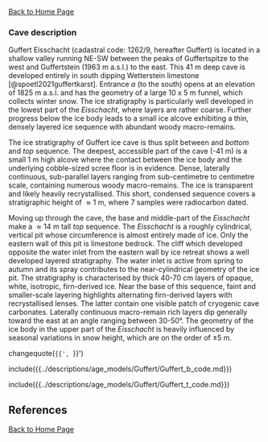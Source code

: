 [Back to Home Page](https://tr1813.github.io/ancient-ice-in-austria/descriptions/index.html)


### Cave description

Guffert Eisschacht (cadastral code: 1262/9, hereafter Guffert) is located in a shallow valley running NE-SW between the peaks of Guffertspitze to the west and Guffertstein (1963 m a.s.l.) to the east.
This 41 m deep cave is developed entirely in south dipping Wetterstein limestone [@spoetl2021guffertkarst].
Entrance *a* (to the south) opens at an elevation of 1825 m a.s.l. and has the geometry of a large 10 x 5 m funnel, which collects winter snow. 
The ice stratigraphy is particularly well developed in the lowest part of the *Eisschacht*, where layers are rather coarse. 
Further progress below the ice body leads to a small ice alcove exhibiting a thin, densely layered ice sequence with abundant woody macro-remains.

The ice stratigraphy of Guffert ice cave is thus split between and _bottom_ and _top_ sequence. 
The deepest, accessible part of the cave (-41 m) is a small $1$ m high alcove where the contact between the ice body and the underlying cobble-sized scree floor is in evidence.
Dense, laterally continuous, sub-parallel layers ranging from sub-centimetre to centimetre scale, containing numerous woody macro-remains.
The ice is transparent and likely heavily recrystallised.
This short, condensed sequence covers a stratigraphic height of $\approx 1$ m, where 7 samples were radiocarbon dated.

Moving up through the cave, the base and middle-part of the _Eisschacht_ make a $\approx 14$ m tall _top_ sequence.
The _Eisschacht_ is a roughly cylindrical, vertical pit whose circumference is almost entirely made of ice. 
Only the eastern wall of this pit is limestone bedrock.
The cliff which developed opposite the water inlet from the eastern wall by ice retreat shows a well developed layered stratigraphy. 
The water inlet is active from spring to autumn and its spray contributes to the near-cylindrical geometry of the ice pit. 
The stratigraphy is characterised by thick 40-70 cm layers of opaque, white, isotropic, firn-derived ice.
Near the base of this sequence, faint and smaller-scale layering highlights alternating firn-derived layers with recrystallised lenses.
The latter contain one visible patch of cryogenic cave carbonates. 
Laterally continuous macro-remain rich layers dip generally toward the east at an angle ranging between 30-50°. 
The geometry of the ice body in the upper part of the _Eisschacht_ is heavily influenced by seasonal variations in snow height, which are on the order of $\pm 5$ m. 


changequote(`{{', `}}')

include({{../descriptions/age_models/Guffert/Guffert_b_code.md}})

include({{../descriptions/age_models/Guffert/Guffert_t_code.md}})

## References

[Back to Home Page](https://tr1813.github.io/ancient-ice-in-austria/descriptions/index.html)

